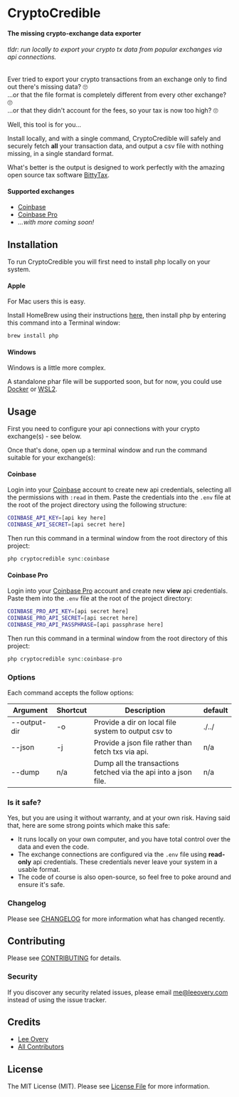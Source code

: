 # CryptoCredible
#### The missing crypto-exchange data exporter

###### _tldr: run locally to export your crypto tx data from popular exchanges via api connections._

Ever tried to export your crypto transactions from an exchange only to find out there's missing data? 🙄<br>
...or that the file format is completely different from every other exchange? 🙄<br>
...or that they didn't account for the fees, so your tax is now too high? 🙄

Well, this tool is for you...

Install locally, and with a single command, CryptoCredible will safely and securely fetch **all** your transaction data, and output a csv file with nothing missing, in a single standard format.

What's better is the output is designed to work perfectly with the amazing open source tax software [BittyTax](https://github.com/BittyTax/BittyTax).

#### Supported exchanges
* [Coinbase](https://github.com/leeovery/cryptocredible/tree/develop#coinbase)
* [Coinbase Pro](https://github.com/leeovery/cryptocredible/tree/develop#coinbase-pro)
* _...with more coming soon!_

## Installation

To run CryptoCredible you will first need to install php locally on your system. 

#### Apple
For Mac users this is easy. 

Install HomeBrew using their instructions [here](https://brew.sh/), then install php by entering this command into a Terminal window:

```bash
brew install php
```

#### Windows
Windows is a little more complex. 

A standalone phar file will be supported soon, but for  now, you could use [Docker](https://docs.docker.com/desktop/windows/install/) or [WSL2](https://www.sitepoint.com/wsl2/).

## Usage

First you need to configure your api connections with your crypto exchange(s) - see below. 

Once that's done, open up a terminal window and run the command suitable for your exchange(s):

#### Coinbase 

Login into your [Coinbase](https://www.coinbase.com/settings/api) account to create new api credentials, selecting all the permissions with `:read` in them. Paste the credentials into the `.env` file at the root of the project directory using the following structure:

```bash
COINBASE_API_KEY=[api key here]
COINBASE_API_SECRET=[api secret here]
```

Then run this command in a terminal window from the root directory of this project:

``` php
php cryptocredible sync:coinbase
```

#### Coinbase Pro

Login into your [Coinbase Pro](https://pro.coinbase.com/profile/api) account and create new **view** api credentials. Paste them into the `.env` file at the root of the project directory:

```bash
COINBASE_PRO_API_KEY=[api secret here]
COINBASE_PRO_API_SECRET=[api secret here]
COINBASE_PRO_API_PASSPHRASE=[api passphrase here]
```

Then run this command in a terminal window from the root directory of this project:

``` php
php cryptocredible sync:coinbase-pro
```

### Options

Each command accepts the follow options:

| Argument | Shortcut | Description | default |
|---|---|---|---|
| --output-dir | -o | Provide a dir on local file system to output csv to | ./../ |
| --json | -j | Provide a json file rather than fetch txs via api. | n/a |
| --dump | n/a | Dump all the transactions fetched via the api into a json file. | n/a |

### Is it safe?

Yes, but you are using it without warranty, and at your own risk. Having said that, here are some strong points which make this safe: 
* It runs locally on your own computer, and you have total control over the data and even the code.
* The exchange connections are configured via the `.env` file using **read-only** api credentials. These credentials never leave your system in a usable format.
* The code of course is also open-source, so feel free to poke around and ensure it's safe.

### Changelog

Please see [CHANGELOG](CHANGELOG.md) for more information what has changed recently.

## Contributing

Please see [CONTRIBUTING](CONTRIBUTING.md) for details.

### Security

If you discover any security related issues, please email me@leeovery.com instead of using the issue tracker.

## Credits

- [Lee Overy](https://github.com/leeovery)
- [All Contributors](../../contributors)

## License

The MIT License (MIT). Please see [License File](LICENSE.md) for more information.

